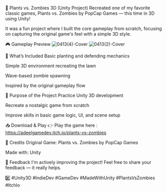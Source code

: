 🌻 Plants vs. Zombies 3D (Unity Project)
Recreated one of my favorite classic games, Plants vs. Zombies by PopCap Games — this time in 3D using Unity!

It was a fun project where I built the core gameplay from scratch, focusing on capturing the original game's feel with a simple 3D style.

🎮 Gameplay Preview
![0413(4)-Cover](https://github.com/user-attachments/assets/238ff2ba-8463-4fa0-9d7a-e04ae162fae9)
![0413(2)-Cover](https://github.com/user-attachments/assets/f7ddc10a-b35a-4b69-914e-273dd36ab9bd)


🚀 What’s Included
Basic planting and defending mechanics

Simple 3D environment recreating the lawn

Wave-based zombie spawning

Inspired by the original gameplay flow

🎯 Purpose of the Project
Practice Unity 3D development

Recreate a nostalgic game from scratch

Improve skills in basic game logic, UI, and scene setup

📥 Download & Play
👉 Play the game here : https://adeelgamedev.itch.io/plants-vs-zombies

🙌 Credits
Original Game: Plants vs. Zombies by PopCap Games

Made with: Unity

💬 Feedback
I'm actively improving the project!
Feel free to share your feedback — it really helps.

#️⃣ #Unity3D #IndieDev #GameDev #MadeWithUnity #PlantsVsZombies #ItchIo
